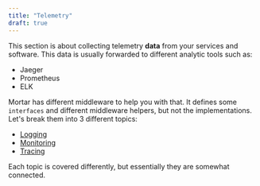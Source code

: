 ```yaml
---
title: "Telemetry"
draft: true
---
```


This section is about collecting telemetry **data** from your services and software. This data is usually forwarded to different analytic tools such as:

- Jaeger
- Prometheus
- ELK

Mortar has different middleware to help you with that.
It defines some `interfaces` and different middleware helpers, but not the implementations.
Let's break them into 3 different topics:

- [Logging](/middleware/telemetry/logging)
- [Monitoring](/middleware/telemetry/monitoring)
- [Tracing](/middleware/telemetry/tracing)

Each topic is covered differently, but essentially they are somewhat connected.
